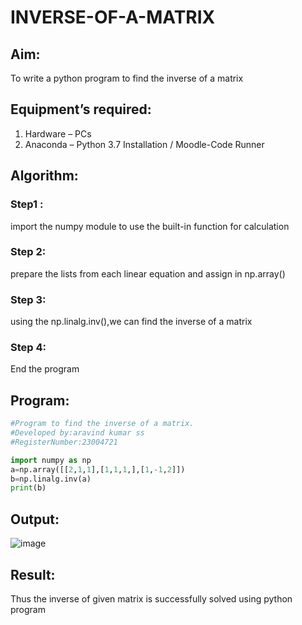 # INVERSE-OF-A-MATRIX
## Aim:
To write a python program to find the inverse of a matrix
## Equipment’s required:
1. 	Hardware – PCs
2. 	Anaconda – Python 3.7 Installation / Moodle-Code Runner
## Algorithm:
### Step1 :
import the numpy module to use the built-in function for calculation
### Step 2: 
prepare the lists from each linear equation and assign in np.array()
### Step 3:
using the np.linalg.inv(),we can find the inverse of a matrix
### Step 4:
End the program

## Program:
```python
#Program to find the inverse of a matrix.
#Developed by:aravind kumar ss
#RegisterNumber:23004721

import numpy as np
a=np.array([[2,1,1],[1,1,1,],[1,-1,2]])
b=np.linalg.inv(a)
print(b)

```
## Output:
![image](https://github.com/aravindkumar23004721/INVERSE-OF-A-MATRIX/assets/148962674/f37a0cd8-080f-467b-93ce-40b1d0cd4fd6)

## Result:
Thus the inverse of given matrix is successfully solved using python program

